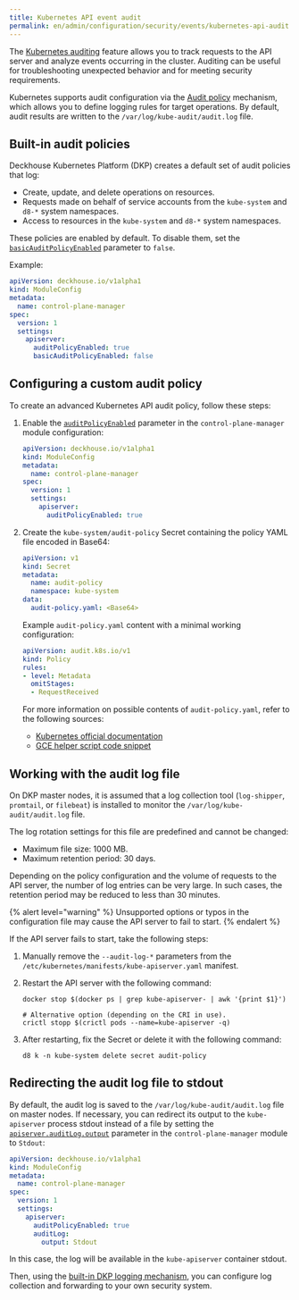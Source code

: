 ```yaml
---
title: Kubernetes API event audit
permalink: en/admin/configuration/security/events/kubernetes-api-audit.html
---
```


The [Kubernetes auditing](https://kubernetes.io/docs/tasks/debug/debug-cluster/audit/) feature allows you to track requests
to the API server and analyze events occurring in the cluster.
Auditing can be useful for troubleshooting unexpected behavior and for meeting security requirements.

Kubernetes supports audit configuration via the [Audit policy](https://kubernetes.io/docs/tasks/debug/debug-cluster/audit/#audit-policy) mechanism,
which allows you to define logging rules for target operations.
By default, audit results are written to the `/var/log/kube-audit/audit.log` file.

## Built-in audit policies

Deckhouse Kubernetes Platform (DKP) creates a default set of audit policies that log:

- Create, update, and delete operations on resources.
- Requests made on behalf of service accounts from the `kube-system` and `d8-*` system namespaces.
- Access to resources in the `kube-system` and `d8-*` system namespaces.

These policies are enabled by default.
To disable them, set the [`basicAuditPolicyEnabled`](/modules/control-plane-manager/configuration.html#parameters-apiserver-basicauditpolicyenabled) parameter to `false`.

Example:

```yaml
apiVersion: deckhouse.io/v1alpha1
kind: ModuleConfig
metadata:
  name: control-plane-manager
spec:
  version: 1
  settings:
    apiserver:
      auditPolicyEnabled: true
      basicAuditPolicyEnabled: false
```

## Configuring a custom audit policy

To create an advanced Kubernetes API audit policy, follow these steps:

1. Enable the [`auditPolicyEnabled`](/modules/control-plane-manager/configuration.html#parameters-apiserver-auditpolicyenabled) parameter
   in the `control-plane-manager` module configuration:

   ```yaml
   apiVersion: deckhouse.io/v1alpha1
   kind: ModuleConfig
   metadata:
     name: control-plane-manager
   spec:
     version: 1
     settings:
       apiserver:
         auditPolicyEnabled: true
   ```

1. Create the `kube-system/audit-policy` Secret containing the policy YAML file encoded in Base64:

   ```yaml
   apiVersion: v1
   kind: Secret
   metadata:
     name: audit-policy
     namespace: kube-system
   data:
     audit-policy.yaml: <Base64>
   ```

   Example `audit-policy.yaml` content with a minimal working configuration:

   ```yaml
   apiVersion: audit.k8s.io/v1
   kind: Policy
   rules:
   - level: Metadata
     omitStages:
     - RequestReceived
   ```

   For more information on possible contents of `audit-policy.yaml`, refer to the following sources:

   - [Kubernetes official documentation](https://kubernetes.io/docs/tasks/debug/debug-cluster/audit/#audit-policy)
   - [GCE helper script code snippet](https://github.com/kubernetes/kubernetes/blob/0ef45b4fcf7697ea94b96d1a2fe1d9bffb692f3a/cluster/gce/gci/configure-helper.sh#L722-L862)

## Working with the audit log file

On DKP master nodes, it is assumed that a log collection tool (`log-shipper`, `promtail`, or `filebeat`) is installed
to monitor the `/var/log/kube-audit/audit.log` file.

The log rotation settings for this file are predefined and cannot be changed:

- Maximum file size: 1000 MB.
- Maximum retention period: 30 days.

Depending on the policy configuration and the volume of requests to the API server,
the number of log entries can be very large.
In such cases, the retention period may be reduced to less than 30 minutes.

{% alert level="warning" %}
Unsupported options or typos in the configuration file may cause the API server to fail to start.
{% endalert %}

If the API server fails to start, take the following steps:

1. Manually remove the `--audit-log-*` parameters from the `/etc/kubernetes/manifests/kube-apiserver.yaml` manifest.
1. Restart the API server with the following command:

   ```shell
   docker stop $(docker ps | grep kube-apiserver- | awk '{print $1}')
   
   # Alternative option (depending on the CRI in use).
   crictl stopp $(crictl pods --name=kube-apiserver -q)
   ```

1. After restarting, fix the Secret or delete it with the following command:

   ```shell
   d8 k -n kube-system delete secret audit-policy
   ```

## Redirecting the audit log file to stdout

By default, the audit log is saved to the `/var/log/kube-audit/audit.log` file on master nodes.
If necessary, you can redirect its output to the `kube-apiserver` process stdout instead of a file
by setting the [`apiserver.auditLog.output`](/modules/control-plane-manager/configuration.html#parameters-apiserver-auditlog-output) parameter in the `control-plane-manager` module to `Stdout`:

```yaml
apiVersion: deckhouse.io/v1alpha1
kind: ModuleConfig
metadata:
  name: control-plane-manager
spec:
  version: 1
  settings:
    apiserver:
      auditPolicyEnabled: true
      auditLog:
        output: Stdout
```

In this case, the log will be available in the `kube-apiserver` container stdout.

Then, using the [built-in DKP logging mechanism](../../../configuration/logging/delivery.html),
you can configure log collection and forwarding to your own security system.
